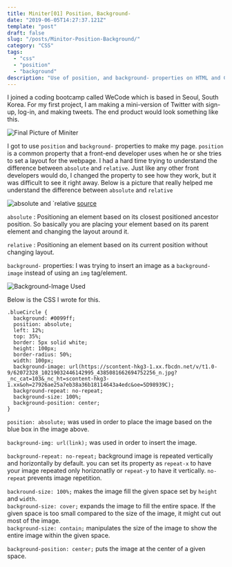 ```yaml
---
title: Miniter[01] Position, Background-
date: "2019-06-05T14:27:37.121Z"
template: "post"
draft: false
slug: "/posts/Minitor-Position-Background/"
category: "CSS"
tags:
  - "css"
  - "position"
  - "background"
description: "Use of position, and background- properties on HTML and CSS in attempt to make a mini-version of Twitter."
---
```


I joined a coding bootcamp called WeCode which is based in Seoul, South Korea.
For my first project, I am making a mini-version of Twitter with sign-up, log-in, and making tweets. The end product would look something like this.

![Final Picture of Miniter](https://scontent-hkg3-1.xx.fbcdn.net/v/t1.0-9/62421048_10219088287138985_1856569703267303424_o.jpg?_nc_cat=105&_nc_ht=scontent-hkg3-1.xx&oh=e4ac2dfda5d5da06e93602ed60cb5cb1&oe=5D7C3881)

I got to use `position` and `background-` properties to make my page.
`position` is a common property that a front-end developer uses when he or she tries to set a layout for the webpage. I had a hard time trying to understand the difference between `absolute` and `relative`. Just like any other front developers would do, I changed the property to see how they work, but it was difficult to see it right away. Below is a picture that really helped me understand the difference between `absolute` and `relative`

![`absolute` and `relative](https://scontent-hkg3-1.xx.fbcdn.net/v/t1.0-9/64437787_10219088554305664_1048970393961889792_n.jpg?_nc_cat=102&_nc_ht=scontent-hkg3-1.xx&oh=439ff1632529d25feb4a0ff639047088&oe=5D9AC986)
[source](https://medium.com/@leannezhang/difference-between-css-position-absolute-versus-relative-35f064384c6)

`absolute` : Positioning an element based on its closest positioned ancestor position. So basically you are placing your element based on its parent element and changing the layout around it.

`relative` : Positioning an element based on its current position without changing layout.

`background-` properties: I was trying to insert an image as a `background-image` instead of using an `img` tag/element.

![Background-Image Used](https://scontent-hkg3-1.xx.fbcdn.net/v/t1.0-9/62650384_10219088606706974_3332370773124841472_n.jpg?_nc_cat=106&_nc_ht=scontent-hkg3-1.xx&oh=b81d227a6e6a486754b39bf3a0163ad8&oe=5D8F2B9A)

Below is the CSS I wrote for this.

```
.blueCircle {
  background: #0099ff;
  position: absolute;
  left: 12%;
  top: 35%;
  border: 5px solid white;
  height: 100px;
  border-radius: 50%;
  width: 100px;
  background-image: url(https://scontent-hkg3-1.xx.fbcdn.net/v/t1.0-9/62072328_10219032446142995_4385081662694752256_n.jpg?_nc_cat=103&_nc_ht=scontent-hkg3-1.xx&oh=27926ae25a7eb38a36b18114643a4edc&oe=5D98939C);
  background-repeat: no-repeat;
  background-size: 100%;
  background-position: center;
}
```

`position: absolute;` was used in order to place the image based on the blue box in the image above.<br>

`background-img: url(link);` was used in order to insert the image. <br>

`background-repeat: no-repeat;` background image is repeated vertically and horizontally by default. you can set its property as `repeat-x` to have your image repeated only horizonatlly or `repeat-y` to have it vertically. `no-repeat` prevents image repetition.<br>

`backround-size: 100%;` makes the image fill the given space set by `height` and `width`. <br>`background-size: cover;` expands the image to fill the entire space. If the given space is too small compared to the size of the image, it might cut out most of the image. <br>`background-size: contain;` manipulates the size of the image to show the entire image within the given space.<br>

`background-position: center;` puts the image at the center of a given space.
